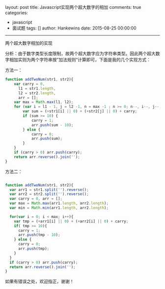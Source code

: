 layout: post
title: Javascript实现两个超大数字的相加
comments: true
categories:
  - javascript
  - 面试题
tags: []
author: Hankewins
date: 2015-08-25 00:00:00
---
两个超大数字相加的实现

分析：由于数字类型长度限制，故两个超大数字应为字符串类型。因此两个超大数字相加实则为两个字符串按”加法规则“计算即可，下面是我的几个实现方式：

方法一：

```js
function addTwoNum(str1, str2){
	var carry = 0, 
      l1 = str1.length, 
      l2 = str2.length, 
      arr = [];
    var max = Math.max(l1, l2);
    for (var i = l1 - 1, j = l2 -1, n = max -1 ; n >= 0; n--, i--, j--) {
    	var sum = (+str1[i] || 0) + (+str2[j] || 0) + carry;
        if (sum >= 10) {
        	carry = 1;
            arr.push(sum - 10);
        } else {
        	carry = 0;
            arr.push(sum);
        }
    }
    if (carry > 0) arr.push(carry);
    return arr.reverse().join('');
}
```

方法二：

```js

function addTwoNum(str1, str2){
  var arr1 = str1.split('').reverse();
  var arr2 = str2.split('').reverse();
  var carry = 0, arr = [];
  var max = Math.max(arr1.length, arr2.length);
  var min = Math.min(arr1.length, arr2.length);

  for(var i = 0; i < max; i++){
    var tmp = (+arr1[i] || 0) + (+arr2[i] || 0) + carry;
    if( tmp >= 10){
      carry = 1;
      arr.push(tmp - 10);
    } else {
      carry = 0;
      arr.push(tmp);
    }
  }
  if (carry > 0) arr.push(carry);
  return arr.reverse().join('');
}
```

如果有错误之处，欢迎指正，谢谢！